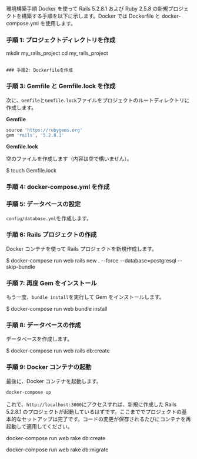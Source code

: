 環境構築手順
Docker を使って Rails 5.2.8.1 および Ruby 2.5.8 の新規プロジェクトを構築する手順を以下に示します。Docker では Dockerfile と docker-compose.yml を使用します。

### 手順 1: プロジェクトディレクトリを作成

mkdir my_rails_project
cd my_rails_project

```

### 手順2: Dockerfileを作成
```

### 手順 3: Gemfile と Gemfile.lock を作成

次に、`Gemfile`と`Gemfile.lock`ファイルをプロジェクトのルートディレクトリに作成します。

**Gemfile**

```Ruby
source 'https://rubygems.org'
gem 'rails', '5.2.8.1'
```

**Gemfile.lock**

空のファイルを作成します（内容は空で構いません）。

$ touch Gemfile.lock

### 手順 4: docker-compose.yml を作成

### 手順 5: データベースの設定

`config/database.yml`を作成します。

### 手順 6: Rails プロジェクトの作成

Docker コンテナを使って Rails プロジェクトを新規作成します。

$ docker-compose run web rails new . --force --database=postgresql --skip-bundle

### 手順 7: 再度 Gem をインストール

もう一度、`bundle install`を実行して Gem をインストールします。

$ docker-compose run web bundle install

### 手順 8: データベースの作成

データベースを作成します。

$ docker-compose run web rails db:create

### 手順 9: Docker コンテナの起動

最後に、Docker コンテナを起動します。

```sh
docker-compose up
```

これで、`http://localhost:3000`にアクセスすれば、新規に作成した Rails 5.2.8.1 のプロジェクトが起動しているはずです。ここまででプロジェクトの基本的なセットアップは完了です。コードの変更が保存されるたびにコンテナを再起動して適用してください。

docker-compose run web rake db:create

docker-compose run web rake db:migrate
